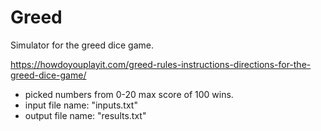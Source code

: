 # Greed

Simulator for the greed dice game.

https://howdoyouplayit.com/greed-rules-instructions-directions-for-the-greed-dice-game/

- picked numbers from 0-20 max score of 100 wins.
- input file name: "inputs.txt"
- output file name: "results.txt"

